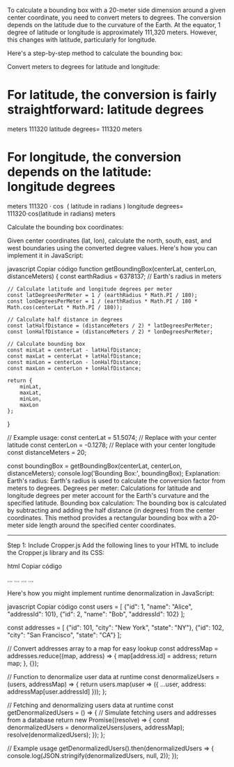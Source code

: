 To calculate a bounding box with a 20-meter side dimension around a given center coordinate, you need to convert meters to degrees. The conversion depends on the latitude due to the curvature of the Earth. At the equator, 1 degree of latitude or longitude is approximately 111,320 meters. However, this changes with latitude, particularly for longitude.

Here's a step-by-step method to calculate the bounding box:

Convert meters to degrees for latitude and longitude:

For latitude, the conversion is fairly straightforward:
latitude degrees
=
meters
111320
latitude degrees= 
111320
meters
​
 
For longitude, the conversion depends on the latitude:
longitude degrees
=
meters
111320
⋅
cos
⁡
(
latitude in radians
)
longitude degrees= 
111320⋅cos(latitude in radians)
meters
​
 
Calculate the bounding box coordinates:

Given center coordinates (lat, lon), calculate the north, south, east, and west boundaries using the converted degree values.
Here's how you can implement it in JavaScript:

javascript
Copiar código
function getBoundingBox(centerLat, centerLon, distanceMeters) {
    const earthRadius = 6378137; // Earth's radius in meters

    // Calculate latitude and longitude degrees per meter
    const latDegreesPerMeter = 1 / (earthRadius * Math.PI / 180);
    const lonDegreesPerMeter = 1 / (earthRadius * Math.PI / 180 * Math.cos(centerLat * Math.PI / 180));

    // Calculate half distance in degrees
    const latHalfDistance = (distanceMeters / 2) * latDegreesPerMeter;
    const lonHalfDistance = (distanceMeters / 2) * lonDegreesPerMeter;

    // Calculate bounding box
    const minLat = centerLat - latHalfDistance;
    const maxLat = centerLat + latHalfDistance;
    const minLon = centerLon - lonHalfDistance;
    const maxLon = centerLon + lonHalfDistance;

    return {
        minLat,
        maxLat,
        minLon,
        maxLon
    };
}

// Example usage:
const centerLat = 51.5074; // Replace with your center latitude
const centerLon = -0.1278; // Replace with your center longitude
const distanceMeters = 20;

const boundingBox = getBoundingBox(centerLat, centerLon, distanceMeters);
console.log('Bounding Box:', boundingBox);
Explanation:
Earth's radius: Earth's radius is used to calculate the conversion factor from meters to degrees.
Degrees per meter: Calculations for latitude and longitude degrees per meter account for the Earth's curvature and the specified latitude.
Bounding box calculation: The bounding box is calculated by subtracting and adding the half distance (in degrees) from the center coordinates.
This method provides a rectangular bounding box with a 20-meter side length around the specified center coordinates.

----------------------------------------------------------------------------------------
Step 1: Include Cropper.js
Add the following lines to your HTML to include the Cropper.js library and its CSS:

html
Copiar código
<head>
    ...
    <link rel="stylesheet" href="https://cdnjs.cloudflare.com/ajax/libs/cropperjs/1.5.12/cropper.min.css" />
    ...
</head>
<body>
    ...
    <script src="https://cdnjs.cloudflare.com/ajax/libs/cropperjs/1.5.12/cropper.min.js"></script>
    ...
</body>



Here's how you might implement runtime denormalization in JavaScript:

javascript
Copiar código
const users = [
    {"id": 1, "name": "Alice", "addressId": 101},
    {"id": 2, "name": "Bob", "addressId": 102}
];

const addresses = [
    {"id": 101, "city": "New York", "state": "NY"},
    {"id": 102, "city": "San Francisco", "state": "CA"}
];

// Convert addresses array to a map for easy lookup
const addressMap = addresses.reduce((map, address) => {
    map[address.id] = address;
    return map;
}, {});

// Function to denormalize user data at runtime
const denormalizeUsers = (users, addressMap) => {
    return users.map(user => ({
        ...user,
        address: addressMap[user.addressId]
    }));
};

// Fetching and denormalizing users data at runtime
const getDenormalizedUsers = () => {
    // Simulate fetching users and addresses from a database
    return new Promise((resolve) => {
        const denormalizedUsers = denormalizeUsers(users, addressMap);
        resolve(denormalizedUsers);
    });
};

// Example usage
getDenormalizedUsers().then(denormalizedUsers => {
    console.log(JSON.stringify(denormalizedUsers, null, 2));
});